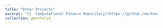 ```yaml
---
title: "Other Projects"
excerpt: "[1. Computational Finance Repository](https://github.com/kenrickraymond/Computational-Finance) - This repository contains a set of Jupyter notebooks focused on key methods in computational finance, particularly option pricing. It includes implementations of Monte Carlo simulations for pricing and updating results, Fourier-based approaches such as the COS method and FFT for density recovery and derivative valuation, and simulations of stochastic processes like Geometric Brownian Motion and correlated Brownian motions. The collection also covers the estimation of implied volatility <br/><br/> [2. Fundamental Analysis](https://github.com/kenrickraymond/kenrickraymond.github.io/files/Corporate%20Financial%20Analysis.pdf) - While most of my recent work has been on quantitative finance, I'm also familiar with traditional financial methodologies. This project is an analysis of corporate governance, historical risk and return, capital structure, company project characteristics, and dividend policy to provide a valuation and recommendations for each company."
collection: portfolio
---
```

<!-- 
This is an item in your portfolio. It can be have images or nice text. If you name the file .md, it will be parsed as markdown. If you name the file .html, it will be parsed as HTML.  -->
<!-- [2. Multi Country Cohort and Value-Based Longevity Indices](https://github.com/kenrickraymond/Longevity-Risk-Hedging) - Considers simultaneously hedging interest rate- and mortality rate- risk using affine mortality rate and affine interest rate models in continuous time. This paper replicates the work by [Sherris et al. (2020).](https://www.tandfonline.com/doi/full/10.1080/03461238.2019.1711450)<br/><br/> -->